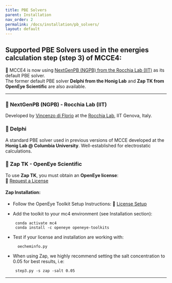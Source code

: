 ```yaml
---
title: PBE Solvers
parent: Installation
nav_order: 2
permalink: /docs/installation/pb_solvers/
layout: default
---
```


## Supported PBE Solvers used in the energies calculation step (step 3) of MCCE4:
🚀 MCCE4 is now using [NextGenPB (NGPB) from the Rocchia Lab (IIT)](https://github.com/concept-lab/NextGenPB) as its default PBE solver.  
The former default PBE solver __Delphi from the Honig Lab__ and __Zap TK from OpenEye Scientific__ are also available.

---
### 🔹 NextGenPB (NGPB) - Rocchia Lab (IIT)
Developed by [Vincenzo di Florio](https://github.com/vdiflorio) at the [Rocchia Lab](https://github.com/concept-lab), IIT Genova, Italy.  

### 🔹 Delphi 
A standard PBE solver used in previous versions of MCCE developed at the __Honig Lab @ Columbia University__. Well-established for electrostatic calculations.  

### 🔹 Zap TK - OpenEye Scientific 
To use **Zap TK**, you must obtain an **OpenEye license**:  
🔗 [Request a License](https://www.eyesopen.com/contact)  

#### Zap Installation:
  * Follow the OpenEye Toolkit Setup Instructions: 🔗 [License Setup](https://docs.eyesopen.com/toolkits/python/quickstart-python/license.html)

  * Add the toolkit to your mc4 environment (see Installation section):
    ```
     conda activate mc4
     conda install -c openeye openeye-toolkits
    ```

  * Test if your license and installation are working with:
    ```
      oecheminfo.py
    ```

  * When using Zap, we highly recommend setting the salt concentration to 0.05 for best results, i.e:
    ```
     step3.py -s zap -salt 0.05
    ```
---
